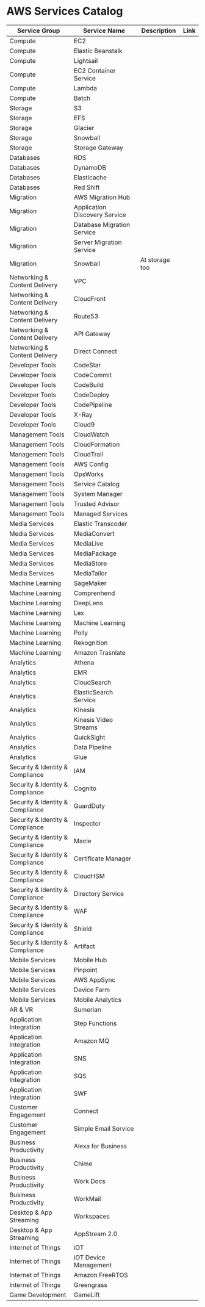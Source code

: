 # AWS Services Catalog


| Service Group | Service Name | Description | Link |
| --- | --- | --- | --- |
| Compute | EC2 |  |  |
| Compute | Elastic Beanstalk |  |  |
| Compute | Lightsail |  |  |
| Compute | EC2 Container Service |  |  |
| Compute | Lambda |  |  |
| Compute | Batch |  |  |
| Storage | S3 |  |  |
| Storage | EFS |  |  |
| Storage | Glacier |  |  |
| Storage | Snowball |  |  |
| Storage | Storage Gateway |  |  |
| Databases | RDS |  |  |
| Databases | DynamoDB |  |  |
| Databases | Elasticache |  |  |
| Databases | Red Shift |  |  |
| Migration | AWS Migration Hub |  |  |
| Migration | Application Discovery Service |  |  |
| Migration | Database Migration Service |  |  |
| Migration | Server Migration Service |  |  |
| Migration | Snowball | At storage too |  |
| Networking & Content Delivery | VPC |  |  |
| Networking & Content Delivery | CloudFront |  |  |
| Networking & Content Delivery | Route53 |  |  |
| Networking & Content Delivery | API Gateway |  |  |
| Networking & Content Delivery | Direct Connect |  |  |
| Developer Tools | CodeStar |  |  |
| Developer Tools | CodeCommit |  |  |
| Developer Tools | CodeBuild |  |  |
| Developer Tools | CodeDeploy |  |  |
| Developer Tools | CodePipeline |  |  |
| Developer Tools | X-Ray |  |  |
| Developer Tools | Cloud9 |  |  |
| Management Tools | CloudWatch |  |  |
| Management Tools | CloudFormation |  |  |
| Management Tools | CloudTrail |  |  |
| Management Tools | AWS Config |  |  |
| Management Tools | OpsWorks |  |  |
| Management Tools | Service Catalog |  |  |
| Management Tools | System Manager |  |  |
| Management Tools | Trusted Advisor |  |  |
| Management Tools | Managed Services |  |  |
| Media Services | Elastic Transcoder |  |  |
| Media Services | MediaConvert |  |  |
| Media Services | MediaLive |  |  |
| Media Services | MediaPackage |  |  |
| Media Services | MediaStore |  |  |
| Media Services | MediaTailor |  |  |
| Machine Learning | SageMaker |  |  |
| Machine Learning | Comprenhend |  |  |
| Machine Learning | DeepLens |  |  |
| Machine Learning | Lex |  |  |
| Machine Learning | Machine Learning |  |  |
| Machine Learning | Polly |  |  |
| Machine Learning | Rekognition |  |  |
| Machine Learning | Amazon Trasnlate |  |  |
| Analytics | Athena |  |  |
| Analytics | EMR |  |  |
| Analytics | CloudSearch |  |  |
| Analytics | ElasticSearch Service |  |  |
| Analytics | Kinesis |  |  |
| Analytics | Kinesis Video Streams |  |  |
| Analytics | QuickSight |  |  |
| Analytics | Data Pipeline |  |  |
| Analytics | Glue |  |  |
| Security & Identity & Compliance | IAM |  |  |
| Security & Identity & Compliance | Cognito |  |  |
| Security & Identity & Compliance | GuardDuty |  |  |
| Security & Identity & Compliance | Inspector |  |  |
| Security & Identity & Compliance | Macie |  |  |
| Security & Identity & Compliance | Certificate Manager |  |  |
| Security & Identity & Compliance | CloudHSM |  |  |
| Security & Identity & Compliance | Directory Service |  |  |
| Security & Identity & Compliance | WAF |  |  |
| Security & Identity & Compliance | Shield |  |  |
| Security & Identity & Compliance | Artifact |  |  |
| Mobile Services | Mobile Hub |  |  |
| Mobile Services | Pinpoint |  |  |
| Mobile Services | AWS AppSync |  |  |
| Mobile Services | Device Farm |  |  |
| Mobile Services | Mobile Analytics |  |  |
| AR & VR | Sumerian |  |  |
| Application Integration | Step Functions |  |  |
| Application Integration | Amazon MQ |  |  |
| Application Integration | SNS |  |  |
| Application Integration | SQS |  |  |
| Application Integration | SWF |  |  |
| Customer Engagement | Connect |  |  |
| Customer Engagement | Simple Email Service |  |  |
| Business Productivity | Alexa for Business |  |  |
| Business Productivity | Chime |  |  |
| Business Productivity | Work Docs |  |  |
| Business Productivity | WorkMail |  |  |
| Desktop & App Streaming | Workspaces |  |  |
| Desktop & App Streaming | AppStream 2.0 |  |  |
| Internet of Things | iOT |  |  |
| Internet of Things | iOT Device Management |  |  |
| Internet of Things | Amazon FreeRTOS |  |  |
| Internet of Things | Greengrass |  |  |
| Game Development | GameLift |  |  |